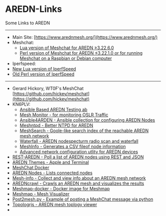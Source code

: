 # AREDN-Links
Some Links to AREDN

---
* Main Site: [https://www.arednmesh.org/](https://www.arednmesh.org/)
* Meshchat:
  * [Lua version of Meshchat for AREDN ≥3.22.6.0](https://github.com/kn6plv/meshchat)
  * [Perl version of Meshchat for AREDN ≤3.22.1.0 or for running Meshchat on a Raspbian or Debian computer](https://www.trevorsbench.com/meshchat-messaging-for-mesh-networks/)
*  Iperfspeed:
  *  [New Lua version of IperfSpeed](https://github.com/kn6plv/iperfspeed)
  *  [Old Perl version of IperfSpeed](https://aredn.s3.amazonaws.com/iperfspeed_0.5.1_all.ipk)
---
* Gerard Hickory, WT0F's MeshChat [https://github.com/hickey/meshchat](https://github.com/hickey/meshchat)
* KN6PLV:
  * [Ansible Based AREDN Testing ab](https://github.com/kn6plv/aredn-testing-lab)
  * [Mesh Monitor - for monitoring OSLR Traffic](https://github.com/kn6plv/MeshMonitor)
  * [Ansible4ARDEN - Ansible collection for configuring AREDN Nodes](https://github.com/kn6plv/ansible4aredn)
  * [Meshntpd - Better NTPD for AREDN](https://github.com/kn6plv/meshntpd)
  * [MeshSearch - Goole-like search index of the reachable AREDN mesh network](https://github.com/kn6plv/MeshSearch)
  * [Waterfall - AREDN nodespecturm radio scan and waterfall](https://github.com/kn6plv/waterfall)
  * [MeshInfo - Generates a CSV fileof node information](https://github.com/kn6plv/MeshInfo)
  * [Advanced network configuration utlity for AREDN devices](https://github.com/kn6plv/advancednetwork)
* [REST-AREDN - Poll a list of AREDN nodes using REST and JSON](https://github.com/Tom-McDermott/Rest-AREDN)
* [AREDN Themes - Apple and Terminal](https://github.com/promo776/aredn-themes)
* [MeshChat Docker](https://github.com/k3rmo-radio/meshchat-docker)
* [AREDN Nodes - Lists connected nodes](https://github.com/MikeMcPherson/arednnodes/tree/latest)
* [Mesh-info - Collect and view info about an AREDN mesh network](https://github.com/smsearcy/mesh-info)
* [AREDNcrawl - Crawls an AREDN mesh and visualizes the results](https://github.com/gerner/aredncrawl)
* [Meshmap-docker - Docker image for Meshmap](https://github.com/sfwem/meshmap-docker)
* [Meshmap - Mesh Visualizer](https://gitlab.kg6wxc.net/mesh/meshmap/tree/master)
* [Post2mesh.py - Example of posting a MeshChat message via python](https://github.com/gm1ymi/AREDN/blob/main/postmesh2.py)
* [Topologrjs - AREDN mesh toplogy viewer](https://github.com/captainwasabi/topologrjs)
* 

